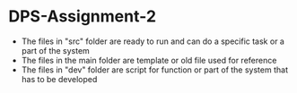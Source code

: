 
# DPS-Assignment-2

- The files in "src" folder are ready to run and can do a specific task or a part of the system
- The files in the main folder are template or old file used for reference
- The files in "dev" folder are script for function or part of the system that has to be developed   
